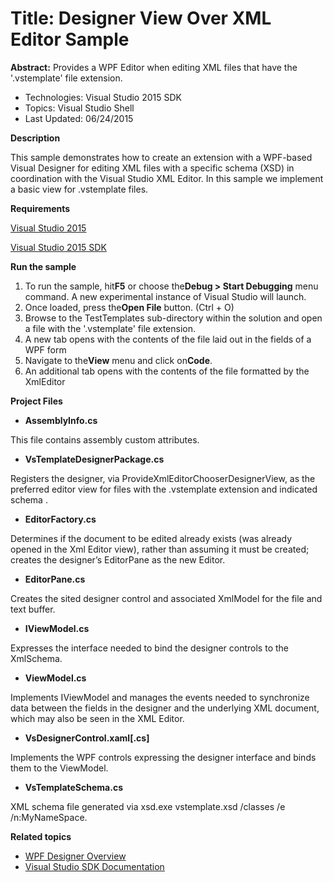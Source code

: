 ﻿

# Title: Designer View Over XML Editor Sample

**Abstract:** Provides a WPF Editor when editing XML files that have the '.vstemplate' file extension.

* Technologies: Visual Studio 2015 SDK
* Topics: Visual Studio Shell
* Last Updated: 06/24/2015

**Description**

This sample demonstrates how to create an extension with a WPF-based Visual
Designer for editing XML files with a specific schema (XSD) in coordination
with the Visual Studio XML Editor. In this sample we implement a basic view
for .vstemplate files.


**Requirements**

[ Visual Studio 2015 ](http://www.microsoft.com/visualstudio/en-us/try/default.mspx#download)

[ Visual Studio 2015 SDK ](https://www.visualstudio.com/en-us/downloads/visual-studio-2015-downloads-vs.aspx)


**Run the sample**

  1. To run the sample, hit**F5** or choose the**Debug &gt; Start Debugging** menu command. A new experimental instance of Visual Studio will launch. 
  2. Once loaded, press the**Open File** button. (Ctrl + O) 
  3. Browse to the TestTemplates sub-directory within the solution and open a file with the '.vstemplate' file extension. 
  4. A new tab opens with the contents of the file laid out in the fields of a WPF form 
  5. Navigate to the**View** menu and click on**Code**. 
  6. An additional tab opens with the contents of the file formatted by the XmlEditor 



**Project Files**

 * **AssemblyInfo.cs**  
 
This file contains assembly custom attributes.

 * **VsTemplateDesignerPackage.cs** 
 
Registers the designer, via ProvideXmlEditorChooserDesignerView, as the preferred editor view for files with the .vstemplate extension and indicated schema .

* **EditorFactory.cs** 

Determines if the document to be edited already exists (was already opened in the Xml Editor view), rather than assuming it must be created; creates the designer’s EditorPane as the new Editor.

* **EditorPane.cs**

Creates the sited designer control and associated XmlModel for the file and
text buffer.

* **IViewModel.cs**

Expresses the interface needed to bind the designer controls to the XmlSchema.

* **ViewModel.cs**

Implements IViewModel and manages the events needed to synchronize data
between the fields in the designer and the underlying XML document, which may
also be seen in the XML Editor.

* **VsDesignerControl.xaml[.cs]**

Implements the WPF controls expressing the designer interface and binds them
to the ViewModel.

* **VsTemplateSchema.cs**

XML schema file generated via xsd.exe vstemplate.xsd /classes /e
/n:MyNameSpace.


**Related topics**

  * [ WPF Designer Overview ](https://msdn.microsoft.com/en-us/library/bb514528(v=vs.90).aspx)
  * [ Visual Studio SDK Documentation ](https://msdn.microsoft.com/en-us/library/bb166441(v=vs.140).aspx)




